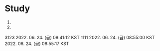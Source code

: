 # Study
1.
2.
3123
2022. 06. 24. (금) 08:41:12 KST
1111
2022. 06. 24. (금) 08:55:00 KST
2022. 06. 24. (금) 08:55:17 KST
